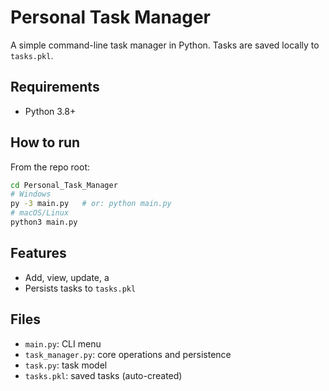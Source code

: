 # Personal Task Manager

A simple command-line task manager in Python. Tasks are saved locally to `tasks.pkl`.

## Requirements
- Python 3.8+

## How to run
From the repo root:

```bash
cd Personal_Task_Manager
# Windows
py -3 main.py   # or: python main.py
# macOS/Linux
python3 main.py
```

## Features
- Add, view, update, a
- Persists tasks to `tasks.pkl`

## Files
- `main.py`: CLI menu
- `task_manager.py`: core operations and persistence
- `task.py`: task model
- `tasks.pkl`: saved tasks (auto-created)
